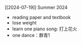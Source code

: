 [[2024-07-19]]
Summer 2024
* reading paper and textbook
* lose weight 
* learn one piano song: 打上花火
* one dance：群青1